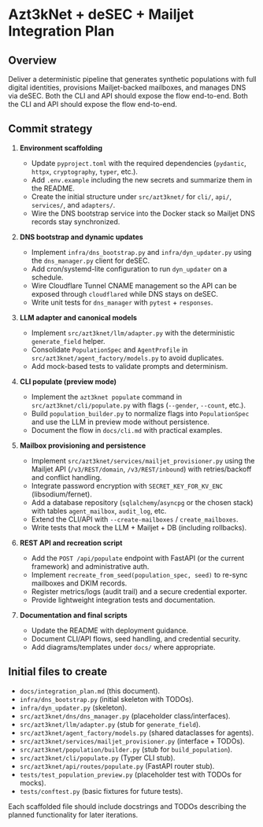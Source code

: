 # Azt3kNet + deSEC + Mailjet Integration Plan

## Overview

Deliver a deterministic pipeline that generates synthetic populations with full
digital identities, provisions Mailjet-backed mailboxes, and manages DNS via
deSEC. Both the CLI and API should expose the flow end-to-end.
Both the CLI and API should expose the flow end-to-end.

## Commit strategy

1. **Environment scaffolding**
   - Update `pyproject.toml` with the required dependencies (`pydantic`,
     `httpx`, `cryptography`, `typer`, etc.).
   - Add `.env.example` including the new secrets and summarize them in the
     README.
   - Create the initial structure under `src/azt3knet/` for `cli/`, `api/`,
     `services/`, and `adapters/`.
   - Wire the DNS bootstrap service into the Docker stack so Mailjet DNS records
     stay synchronized.

2. **DNS bootstrap and dynamic updates**
   - Implement `infra/dns_bootstrap.py` and `infra/dyn_updater.py` using the
     `dns_manager.py` client for deSEC.
   - Add cron/systemd-lite configuration to run `dyn_updater` on a schedule.
   - Wire Cloudflare Tunnel CNAME management so the API can be exposed through
     `cloudflared` while DNS stays on deSEC.
   - Write unit tests for `dns_manager` with `pytest` + `responses`.

3. **LLM adapter and canonical models**
   - Implement `src/azt3knet/llm/adapter.py` with the deterministic
     `generate_field` helper.
   - Consolidate `PopulationSpec` and `AgentProfile` in
     `src/azt3knet/agent_factory/models.py` to avoid duplicates.
   - Add mock-based tests to validate prompts and determinism.

4. **CLI populate (preview mode)**
   - Implement the `azt3knet populate` command in
     `src/azt3knet/cli/populate.py` with flags (`--gender`, `--count`, etc.).
   - Build `population_builder.py` to normalize flags into `PopulationSpec` and
     use the LLM in preview mode without persistence.
   - Document the flow in `docs/cli.md` with practical examples.

5. **Mailbox provisioning and persistence**
   - Implement `src/azt3knet/services/mailjet_provisioner.py` using the Mailjet
     API (`/v3/REST/domain`, `/v3/REST/inbound`) with retries/backoff and
     conflict handling.
   - Integrate password encryption with `SECRET_KEY_FOR_KV_ENC`
     (libsodium/fernet).
   - Add a database repository (`sqlalchemy`/`asyncpg` or the chosen stack) with
     tables `agent_mailbox`, `audit_log`, etc.
   - Extend the CLI/API with `--create-mailboxes` / `create_mailboxes`.
   - Write tests that mock the LLM + Mailjet + DB (including rollbacks).

6. **REST API and recreation script**
   - Add the `POST /api/populate` endpoint with FastAPI (or the current
     framework) and administrative auth.
   - Implement `recreate_from_seed(population_spec, seed)` to re-sync mailboxes
     and DKIM records.
   - Register metrics/logs (audit trail) and a secure credential exporter.
   - Provide lightweight integration tests and documentation.

7. **Documentation and final scripts**
   - Update the README with deployment guidance.
   - Document CLI/API flows, seed handling, and credential security.
   - Add diagrams/templates under `docs/` where appropriate.

## Initial files to create

- `docs/integration_plan.md` (this document).
- `infra/dns_bootstrap.py` (initial skeleton with TODOs).
- `infra/dyn_updater.py` (skeleton).
- `src/azt3knet/dns/dns_manager.py` (placeholder class/interfaces).
- `src/azt3knet/llm/adapter.py` (stub for `generate_field`).
- `src/azt3knet/agent_factory/models.py` (shared dataclasses for agents).
- `src/azt3knet/services/mailjet_provisioner.py` (interface + TODOs).
- `src/azt3knet/population/builder.py` (stub for `build_population`).
- `src/azt3knet/cli/populate.py` (Typer CLI stub).
- `src/azt3knet/api/routes/populate.py` (FastAPI router stub).
- `tests/test_population_preview.py` (placeholder test with TODOs for mocks).
- `tests/conftest.py` (basic fixtures for future tests).

Each scaffolded file should include docstrings and TODOs describing the planned
functionality for later iterations.
